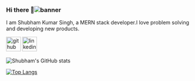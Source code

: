 ### Hi there 👋![banner](https://user-images.githubusercontent.com/48693202/114853645-a0829380-9e01-11eb-9e6d-d346a41bb1e7.png)


I am Shubham Kumar Singh, a MERN stack developer.I love problem solving and developing new products.


[<img src='https://cdn.jsdelivr.net/npm/simple-icons@3.0.1/icons/github.svg' alt='github' height='40'>](https://github.com/shubham200)  [<img src='https://cdn.jsdelivr.net/npm/simple-icons@3.0.1/icons/linkedin.svg' alt='linkedin' height='40'>](https://www.linkedin.com/in/https://www.linkedin.com/in/shubham-kumar-singh-8b366a158//)  


![Shubham's GitHub stats](https://github-readme-stats.vercel.app/api?username=shubham200&show_icons=true&theme=radical)

[![Top Langs](https://github-readme-stats.vercel.app/api/top-langs/?username=shubham200)](https://github.com/anuraghazra/github-readme-stats)
